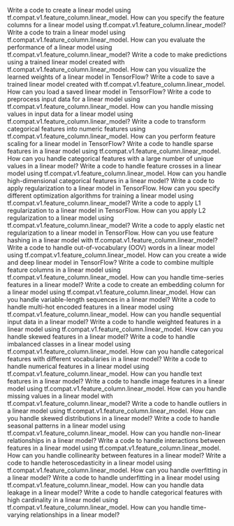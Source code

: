 Write a code to create a linear model using tf.compat.v1.feature_column.linear_model.
How can you specify the feature columns for a linear model using tf.compat.v1.feature_column.linear_model?
Write a code to train a linear model using tf.compat.v1.feature_column.linear_model.
How can you evaluate the performance of a linear model using tf.compat.v1.feature_column.linear_model?
Write a code to make predictions using a trained linear model created with tf.compat.v1.feature_column.linear_model.
How can you visualize the learned weights of a linear model in TensorFlow?
Write a code to save a trained linear model created with tf.compat.v1.feature_column.linear_model.
How can you load a saved linear model in TensorFlow?
Write a code to preprocess input data for a linear model using tf.compat.v1.feature_column.linear_model.
How can you handle missing values in input data for a linear model using tf.compat.v1.feature_column.linear_model?
Write a code to transform categorical features into numeric features using tf.compat.v1.feature_column.linear_model.
How can you perform feature scaling for a linear model in TensorFlow?
Write a code to handle sparse features in a linear model using tf.compat.v1.feature_column.linear_model.
How can you handle categorical features with a large number of unique values in a linear model?
Write a code to handle feature crosses in a linear model using tf.compat.v1.feature_column.linear_model.
How can you handle high-dimensional categorical features in a linear model?
Write a code to apply regularization to a linear model in TensorFlow.
How can you specify different optimization algorithms for training a linear model using tf.compat.v1.feature_column.linear_model?
Write a code to apply L1 regularization to a linear model in TensorFlow.
How can you apply L2 regularization to a linear model using tf.compat.v1.feature_column.linear_model?
Write a code to apply elastic net regularization to a linear model in TensorFlow.
How can you use feature hashing in a linear model with tf.compat.v1.feature_column.linear_model?
Write a code to handle out-of-vocabulary (OOV) words in a linear model using tf.compat.v1.feature_column.linear_model.
How can you create a wide and deep linear model in TensorFlow?
Write a code to combine multiple feature columns in a linear model using tf.compat.v1.feature_column.linear_model.
How can you handle time-series features in a linear model?
Write a code to create an embedding column for a linear model using tf.compat.v1.feature_column.linear_model.
How can you handle variable-length sequences in a linear model?
Write a code to handle multi-hot encoded features in a linear model using tf.compat.v1.feature_column.linear_model.
How can you handle sequential input data in a linear model?
Write a code to handle weighted features in a linear model using tf.compat.v1.feature_column.linear_model.
How can you handle skewed features in a linear model?
Write a code to handle imbalanced classes in a linear model using tf.compat.v1.feature_column.linear_model.
How can you handle categorical features with different vocabularies in a linear model?
Write a code to handle numerical features in a linear model using tf.compat.v1.feature_column.linear_model.
How can you handle text features in a linear model?
Write a code to handle image features in a linear model using tf.compat.v1.feature_column.linear_model.
How can you handle missing values in a linear model with tf.compat.v1.feature_column.linear_model?
Write a code to handle outliers in a linear model using tf.compat.v1.feature_column.linear_model.
How can you handle skewed distributions in a linear model?
Write a code to handle seasonal patterns in a linear model using tf.compat.v1.feature_column.linear_model.
How can you handle non-linear relationships in a linear model?
Write a code to handle interactions between features in a linear model using tf.compat.v1.feature_column.linear_model.
How can you handle collinearity between features in a linear model?
Write a code to handle heteroscedasticity in a linear model using tf.compat.v1.feature_column.linear_model.
How can you handle overfitting in a linear model?
Write a code to handle underfitting in a linear model using tf.compat.v1.feature_column.linear_model.
How can you handle data leakage in a linear model?
Write a code to handle categorical features with high cardinality in a linear model using tf.compat.v1.feature_column.linear_model.
How can you handle time-varying relationships in a linear model?
